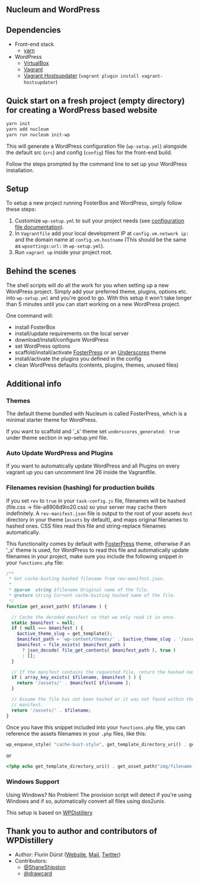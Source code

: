 ## Nucleum and WordPress

## Dependencies

- Front-end stack
  - [yarn]
- WordPress
  - [VirtualBox]
  - [Vagrant]
  - [Vagrant Hostsupdater] (`vagrant plugin install vagrant-hostsupdater`)

[yarn]: https://yarnpkg.com/lang/en/
[vagrant]: https://www.vagrantup.com/
[virtualbox]: https://www.virtualbox.org/wiki/Downloads
[vagrant hostsupdater]: https://github.com/cogitatio/vagrant-hostsupdater

## Quick start on a fresh project (empty directory) for creating a WordPress based website

```zsh
yarn init
yarn add nucleum
yarn run nucleum init-wp
```

This will generate a WordPress configuration file (`wp-setup.yml`) alongside the default src (`src`) and config (`config`) files for the front-end build.

Follow the steps prompted by the command line to set up your WordPress installation.

## Setup

To setup a new project running FosterBox and WordPress, simply follow these steps:

1. Customize `wp-setup.yml` to suit your project needs (see [configuration file documentation](README-WP-SETUP.md)).
2. In `Vagrantfile` add your local development IP at `config.vm.network ip:` and the domain name at `config.vm.hostname` (This should be the same as `wpsettings:url:` in `wp-setup.yml`).
3. Run `vagrant up` inside your project root.

## Behind the scenes

The shell scripts will do all the work for you when setting up a new WordPress project. Simply add your preferred theme, plugins, options etc. into `wp-setup.yml` and you're good to go. With this setup it won't take longer than 5 minutes until you can start working on a new WordPress project.

One command will:

- install FosterBox
- install/update requirements on the local server
- download/install/configure WordPress
- set WordPress options
- scaffold/install/activate [FosterPress] or an [Underscores] theme
- install/activate the plugins you defined in the config
- clean WordPress defaults (contents, plugins, themes, unused files)

[fosterpress]: https://github.com/CosAnca/fosterpress
[underscores]: https://underscores.me

## Additional info

### Themes

The default theme bundled with Nucleum is called FosterPress, which is a minimal starter theme for WordPress.

If you want to scaffold and '\_s' theme set `underscores_generated: true` under theme section in wp-setup.yml file.

### Auto Update WordPress and Plugins

If you want to automatically update WordPress and all Plugins on every vagrant up you can uncomment line 26 inside the Vagrantfile.

### Filenames revision (hashing) for production builds

If you set `rev` to `true` in your `task-config.js` file, filenames will be hashed (file.css -> file-a8908d9io20.css) so your server may cache them indefinitely. A `rev-manifest.json` file is output to the root of your assets `dest` directory in your theme (`assets` by default), and maps original filenames to hashed ones. CSS files read this file and string-replace filenames automatically.

This functionality comes by default with [FosterPress] theme, otherwise if an '\_s' theme is used, for WordPress to read this file and automatically update filenames in your project, make sure you include the following snippet in your `functions.php` file:

```php
/**
 * Get cache-busting hashed filename from rev-manifest.json.
 *
 * @param  string $filename Original name of the file.
 * @return string Current cache-busting hashed name of the file.
 */
function get_asset_path( $filename ) {

  // Cache the decoded manifest so that we only read it in once.
  static $manifest = null;
  if ( null === $manifest ) {
    $active_theme_slug = get_template();
    $manifest_path = 'wp-content/themes/' . $active_theme_slug . '/assets/rev-manifest.json';
    $manifest = file_exists( $manifest_path )
      ? json_decode( file_get_contents( $manifest_path ), true )
      : [];
  }

  // If the manifest contains the requested file, return the hashed name.
  if ( array_key_exists( $filename, $manifest ) ) {
    return '/assets/' . $manifest[ $filename ];
  }

  // Assume the file has not been hashed or it was not found within the
  // manifest.
  return '/assets/' . $filename;
}
```

Once you have this snippet included into your `functions.php` file, you can reference the assets filenames in your `.php` files, like this:

```php
wp_enqueue_style( "cache-bust-style", get_template_directory_uri() . get_asset_path("style/style.css"), array(), null, false );
```

or

```php
<?php echo get_template_directory_uri() . get_asset_path("img/filename.jpg") ?>
```

### Windows Support

Using Windows? No Problem! The provision script will detect if you're using Windows and if so, automatically convert all files using dos2unix.

This setup is based on [WPDistillery](https://github.com/flurinduerst/WPDistillery)

## Thank you to author and contributors of WPDistillery

- Author: Flurin Dürst ([Website](https://flurinduerst.ch), [Mail](mailto:flurin@flurinduerst.ch), [Twitter](https://twitter.com/flurinduerst))
- Contributors:
  - [@ShaneShipston](https://github.com/ShaneShipston)
  - [@drawcard](https://github.com/drawcard)
